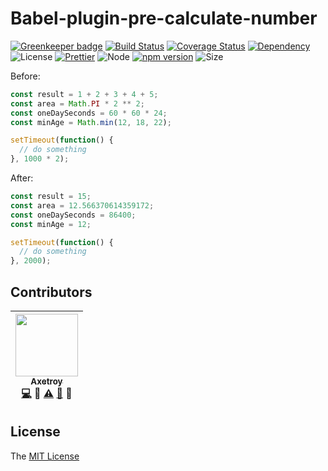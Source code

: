 # Babel-plugin-pre-calculate-number

[![Greenkeeper badge](https://badges.greenkeeper.io/axetroy/babel-plugin-pre-calculate-number.svg)](https://greenkeeper.io/)
[![Build Status](https://travis-ci.org/axetroy/babel-plugin-pre-calculate-number.svg?branch=master)](https://travis-ci.org/axetroy/babel-plugin-pre-calculate-number)
[![Coverage Status](https://coveralls.io/repos/github/axetroy/babel-plugin-pre-calculate-number/badge.svg?branch=master)](https://coveralls.io/github/axetroy/babel-plugin-pre-calculate-number?branch=master)
[![Dependency](https://david-dm.org/axetroy/babel-plugin-pre-calculate-number.svg)](https://david-dm.org/axetroy/babel-plugin-pre-calculate-number)
![License](https://img.shields.io/badge/license-MIT-green.svg)
[![Prettier](https://img.shields.io/badge/Code%20Style-Prettier-green.svg)](https://github.com/prettier/prettier)
![Node](https://img.shields.io/badge/node-%3E=8.9-blue.svg?style=flat-square)
[![npm version](https://badge.fury.io/js/babel-plugin-pre-calculate-number.svg)](https://badge.fury.io/js/babel-plugin-pre-calculate-number)
![Size](https://github-size-badge.herokuapp.com/axetroy/babel-plugin-pre-calculate-number.svg)

Before:

```javascript
const result = 1 + 2 + 3 + 4 + 5;
const area = Math.PI * 2 ** 2;
const oneDaySeconds = 60 * 60 * 24;
const minAge = Math.min(12, 18, 22);

setTimeout(function() {
  // do something
}, 1000 * 2);
```

After:

```javascript
const result = 15;
const area = 12.566370614359172;
const oneDaySeconds = 86400;
const minAge = 12;

setTimeout(function() {
  // do something
}, 2000);
```

## Contributors

<!-- ALL-CONTRIBUTORS-LIST:START - Do not remove or modify this section -->

| [<img src="https://avatars1.githubusercontent.com/u/9758711?v=3" width="100px;"/><br /><sub>Axetroy</sub>](http://axetroy.github.io)<br />[💻](https://github.com/axetroy/babel-plugin-pre-calculate-number/commits?author=axetroy) 🔌 [⚠️](https://github.com/axetroy/babel-plugin-pre-calculate-number/commits?author=axetroy) [🐛](https://github.com/axetroy/babel-plugin-pre-calculate-number/issues?q=author%3Aaxetroy) 🎨 |
| :------------------------------------------------------------------------------------------------------------------------------------------------------------------------------------------------------------------------------------------------------------------------------------------------------------------------------------------------------------------------------------------------------------------------------: |


<!-- ALL-CONTRIBUTORS-LIST:END -->

## License

The [MIT License](https://github.com/axetroy/babel-plugin-pre-calculate-number/blob/master/LICENSE)
